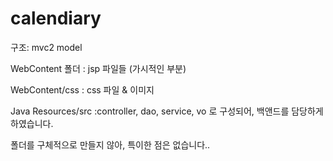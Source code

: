 # calendiary

구조: mvc2 model

WebContent 폴더
: jsp 파일들 (가시적인 부분)

WebContent/css
: css 파일 & 이미지

Java Resources/src
:controller, dao, service, vo 로 구성되어, 백앤드를 담당하게 하였습니다.

폴더를 구체적으로 만들지 않아, 특이한 점은 없습니다..
